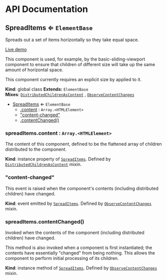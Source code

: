 # API Documentation
<a name="SpreadItems"></a>

## SpreadItems ⇐ <code>ElementBase</code>
Spreads out a set of items horizontally so they take equal space.

[Live demo](http://basicwebcomponents.org/basic-web-components/packages/basic-spread-items/)

This component is used, for example, by the basic-sliding-viewport component
to ensure that children of different size will take up the same amount of
horizontal space.

This component currently requires an explicit size by applied to it.

  **Kind**: global class
**Extends:** <code>ElementBase</code>  
**Mixes**: <code>[DistributedChildrenAsContent](../basic-component-mixins/docs/DistributedChildrenAsContent.md)</code>
  , <code>[ObserveContentChanges](../basic-component-mixins/docs/ObserveContentChanges.md)</code>
  

* [SpreadItems](#SpreadItems) ⇐ <code>ElementBase</code>
    * [.content](#DistributedChildrenAsContent+content) : <code>Array.&lt;HTMLElement&gt;</code>
    * ["content-changed"](#ObserveContentChanges.event_content-changed)
    * [.contentChanged()](#ObserveContentChanges+contentChanged)

<a name="DistributedChildrenAsContent+content"></a>

### spreadItems.content : <code>Array.&lt;HTMLElement&gt;</code>
The content of this component, defined to be the flattened array of
children distributed to the component.

  **Kind**: instance property of <code>[SpreadItems](#SpreadItems)</code>. Defined by <code>[DistributedChildrenAsContent](../basic-component-mixins/docs/DistributedChildrenAsContent.md)</code> mixin.
<a name="ObserveContentChanges.event_content-changed"></a>

### "content-changed"
This event is raised when the component's contents (including distributed
children) have changed.

  **Kind**: event emitted by <code>[SpreadItems](#SpreadItems)</code>. Defined by <code>[ObserveContentChanges](../basic-component-mixins/docs/ObserveContentChanges.md)</code> mixin.
<a name="ObserveContentChanges+contentChanged"></a>

### spreadItems.contentChanged()
Invoked when the contents of the component (including distributed
children) have changed.

This method is also invoked when a component is first instantiated; the
contents have essentially "changed" from being nothing. This allows the
component to perform initial processing of its children.

  **Kind**: instance method of <code>[SpreadItems](#SpreadItems)</code>. Defined by <code>[ObserveContentChanges](../basic-component-mixins/docs/ObserveContentChanges.md)</code> mixin.
